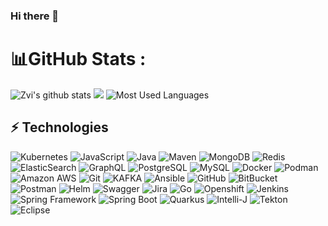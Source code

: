 ### Hi there 👋
# 📊GitHub Stats :
![Zvi's github stats](https://github-readme-stats.vercel.app/api?username=zvigrinberg&count_private=true&show_icons=true&theme=tokyonight)
![](https://github-readme-streak-stats.herokuapp.com/?user=zvigrinberg&theme=blue-green&hide_border=false)
![Most Used Languages](https://github-readme-stats.vercel.app/api/top-langs/?username=zvigrinberg&theme=blue-green&hide_border=false&include_all_commits=true&count_private=false&layout=compact)


## ⚡ Technologies

![Kubernetes](https://img.shields.io/badge/kubernetes-%23326ce5.svg?style=for-the-badge&logo=kubernetes&logoColor=white)
![JavaScript](https://img.shields.io/badge/-JavaScript-black?style=flat-square&logo=javascript)
![Java](https://img.shields.io/badge/-java-E34A86?style=flat-square&logo=java)
![Maven](https://img.shields.io/badge/-maven-green?style=for-the-badge&logo=apache)
![MongoDB](https://img.shields.io/badge/-MongoDB-black?style=flat-square&logo=mongodb)
![Redis](https://img.shields.io/badge/-Redis-black?style=flat-square&logo=Redis)
![ElasticSearch](https://img.shields.io/badge/-ElasticSearch-005571?style=flat-square&logo=elasticsearch)
![GraphQL](https://img.shields.io/badge/-GraphQL-E10098?style=flat-square&logo=graphql)
![PostgreSQL](https://img.shields.io/badge/-PostgreSQL-336791?style=flat-square&logo=postgresql)
![MySQL](https://img.shields.io/badge/-MySQL-black?style=flat-square&logo=mysql)
![Docker](https://img.shields.io/badge/-Docker-black?style=flat-square&logo=docker)
![Podman](https://img.shields.io/badge/-PODMAN-orange?style=for-the-badge&logo=podman)
![Amazon AWS](https://img.shields.io/badge/Amazon%20AWS-232F3E?style=flat-square&logo=amazon-aws)
![Git](https://img.shields.io/badge/-Git-black?style=flat-square&logo=git)
![KAFKA](https://img.shields.io/badge/-kafka-green?style=for-the-badge&logo=apache)
![Ansible](https://img.shields.io/badge/ansible-%231A1918.svg?style=for-the-badge&logo=ansible&logoColor=white)
![GitHub](https://img.shields.io/badge/-GitHub-181717?style=flat-square&logo=github)
![BitBucket](https://img.shields.io/badge/-BitBucket-darkblue?style=flat-square&logo=bitbucket)
![Postman](https://img.shields.io/badge/-Postman-blue?style=flat-square&logo=postman)
![Helm](https://img.shields.io/badge/-helm-orange?style=for-the-badge&logoColor=darkblue&logo=helm)
![Swagger](https://img.shields.io/badge/-Swagger-%23Clojure?style=for-the-badge&logo=swagger&logoColor=white)
![Jira](https://img.shields.io/badge/jira-%230A0FFF.svg?style=for-the-badge&logo=jira&logoColor=white)
![Go](https://img.shields.io/badge/go-%2300ADD8.svg?style=for-the-badge&logo=go&logoColor=white)
![Openshift](https://img.shields.io/badge/-Openshift-white?style=for-the-badge&logoColor=darkred&logo=redhat)
![Jenkins](https://img.shields.io/badge/-Jenkins-gold?style=for-the-badge&logo=jenkins)
![Spring Framework](https://img.shields.io/badge/-Spring%20Framework-white?style=for-the-badge&logo=spring)
![Spring Boot](https://img.shields.io/badge/-Spring%20Boot-white?style=for-the-badge&logo=springboot)
![Quarkus](https://img.shields.io/badge/-Quarkus-lightyellow?style=for-the-badge&logo=quarkus)
![Intelli-J](https://img.shields.io/badge/-IntelliJ-blue?style=flat-square&logo=jetbrains)
![Tekton](https://img.shields.io/badge/-Tekton-lightblue?style=flat-square&logo=tekton)
![Eclipse](https://img.shields.io/badge/-eclipse-lightblue?style=for-the-badge&logo=eclipse)





<!--
**zvigrinberg/zvigrinberg** is a ✨ _special_ ✨ repository because its `README.md` (this file) appears on your GitHub profile.


Here are some ideas to get you started:

- 🔭 I’m currently working on ...
- 🌱 I’m currently learning ...
- 👯 I’m looking to collaborate on ...
- 🤔 I’m looking for help with ...
- 💬 Ask me about ...
- 📫 How to reach me: ...
- 😄 Pronouns: ...
- ⚡ Fun fact: ...
-->
